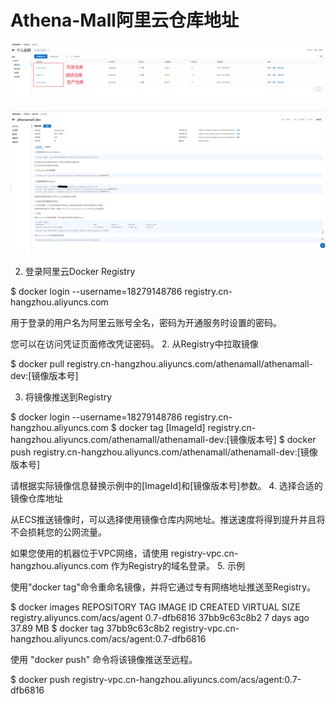 # Athena-Mall阿里云仓库地址

![img.png](images/设置不同环境的仓库.png)

![img.png](images/阿里云仓库的详细的使用.png)

2. 登录阿里云Docker Registry

$ docker login --username=18279148786 registry.cn-hangzhou.aliyuncs.com

用于登录的用户名为阿里云账号全名，密码为开通服务时设置的密码。

您可以在访问凭证页面修改凭证密码。
2. 从Registry中拉取镜像

$ docker pull registry.cn-hangzhou.aliyuncs.com/athenamall/athenamall-dev:[镜像版本号]

3. 将镜像推送到Registry

$ docker login --username=18279148786 registry.cn-hangzhou.aliyuncs.com
$ docker tag [ImageId] registry.cn-hangzhou.aliyuncs.com/athenamall/athenamall-dev:[镜像版本号]
$ docker push registry.cn-hangzhou.aliyuncs.com/athenamall/athenamall-dev:[镜像版本号]

请根据实际镜像信息替换示例中的[ImageId]和[镜像版本号]参数。
4. 选择合适的镜像仓库地址

从ECS推送镜像时，可以选择使用镜像仓库内网地址。推送速度将得到提升并且将不会损耗您的公网流量。

如果您使用的机器位于VPC网络，请使用 registry-vpc.cn-hangzhou.aliyuncs.com 作为Registry的域名登录。
5. 示例

使用"docker tag"命令重命名镜像，并将它通过专有网络地址推送至Registry。

$ docker images
REPOSITORY                                                         TAG                 IMAGE ID            CREATED             VIRTUAL SIZE
registry.aliyuncs.com/acs/agent                                    0.7-dfb6816         37bb9c63c8b2        7 days ago          37.89 MB
$ docker tag 37bb9c63c8b2 registry-vpc.cn-hangzhou.aliyuncs.com/acs/agent:0.7-dfb6816

使用 "docker push" 命令将该镜像推送至远程。

$ docker push registry-vpc.cn-hangzhou.aliyuncs.com/acs/agent:0.7-dfb6816